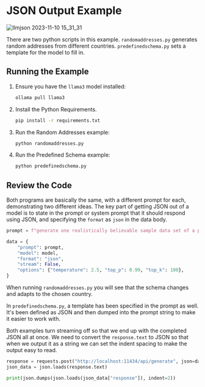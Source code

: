# JSON Output Example

![llmjson 2023-11-10 15_31_31](https://github.com/ollama/ollama/assets/633681/e599d986-9b4a-4118-81a4-4cfe7e22da25)

There are two python scripts in this example. `randomaddresses.py` generates random addresses from different countries. `predefinedschema.py` sets a template for the model to fill in.

## Running the Example

1. Ensure you have the `llama3` model installed:

   ```bash
   ollama pull llama3
   ```

2. Install the Python Requirements.

   ```bash
   pip install -r requirements.txt
   ```

3. Run the Random Addresses example:

   ```bash
   python randomaddresses.py
   ```

4. Run the Predefined Schema example:

   ```bash
   python predefinedschema.py
   ```

## Review the Code

Both programs are basically the same, with a different prompt for each, demonstrating two different ideas. The key part of getting JSON out of a model is to state in the prompt or system prompt that it should respond using JSON, and specifying the `format` as `json` in the data body.

```python
prompt = f"generate one realistically believable sample data set of a persons first name, last name, address in {country}, and  phone number. Do not use common names. Respond using JSON. Key names should with no backslashes, values should use plain ascii with no special characters."

data = {
    "prompt": prompt,
    "model": model,
    "format": "json",
    "stream": False,
    "options": {"temperature": 2.5, "top_p": 0.99, "top_k": 100},
}
```

When running `randomaddresses.py` you will see that the schema changes and adapts to the chosen country.

In `predefinedschema.py`, a template has been specified in the prompt as well. It's been defined as JSON and then dumped into the prompt string to make it easier to work with.

Both examples turn streaming off so that we end up with the completed JSON all at once. We need to convert the `response.text` to JSON so that when we output it as a string we can set the indent spacing to make the output easy to read.

```python
response = requests.post("http://localhost:11434/api/generate", json=data, stream=False)
json_data = json.loads(response.text)

print(json.dumps(json.loads(json_data["response"]), indent=2))
```
